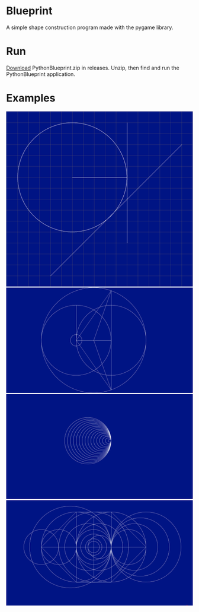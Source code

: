 # Blueprint

A simple shape construction program made with the pygame library.

# Run

[Download](https://github.com/SeanJxie/Blueprint/releases/download/v1.0/PythonBlueprint.zip) PythonBlueprint.zip in releases. Unzip, then find and run the PythonBlueprint application.

# Examples
![example](https://github.com/SeanJxie/Blueprint/blob/main/images/example.png)
![example_2](https://github.com/SeanJxie/Blueprint/blob/main/images/example_2.png)
![example_3](https://github.com/SeanJxie/Blueprint/blob/main/images/example_3.png)
![example_4](https://github.com/SeanJxie/Blueprint/blob/main/images/example_4.png)


